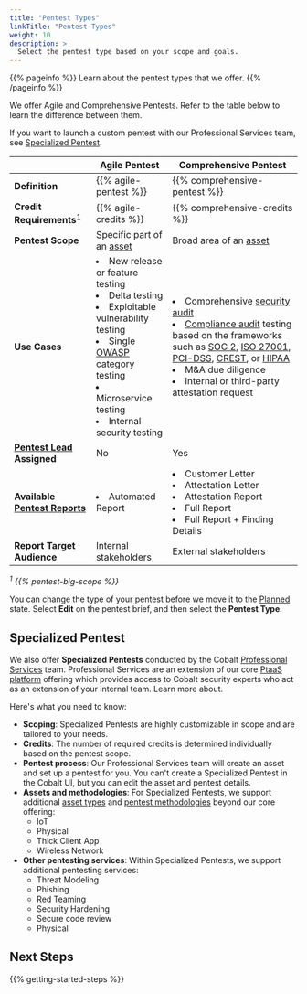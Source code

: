 ```yaml
---
title: "Pentest Types"
linkTitle: "Pentest Types"
weight: 10
description: >
  Select the pentest type based on your scope and goals.
---
```


{{% pageinfo %}}
Learn about the pentest types that we offer.
{{% /pageinfo %}}

We offer Agile and Comprehensive Pentests. Refer to the table below to learn the difference between them.

If you want to launch a custom pentest with our Professional Services team, see [Specialized Pentest](#specialized-pentest).

| | Agile Pentest | Comprehensive Pentest |
| --- | --- | --- |
| **Definition** | {{% agile-pentest %}} | {{% comprehensive-pentest %}} |
| **Credit Requirements**<sup>1</sup> | {{% agile-credits %}} | {{% comprehensive-credits %}} |
| **Pentest Scope** | Specific part of an [asset](/getting-started/glossary/#asset) | Broad area of an [asset](/getting-started/glossary/#asset) |
| **Use Cases** | <li>New release or feature testing</li><li>Delta testing</li><li>Exploitable vulnerability testing</li><li>Single [OWASP](https://owasp.org/) category testing</li><li>Microservice testing</li><li>Internal security testing</li> | <li>Comprehensive [security audit](/getting-started/glossary/#security-audit)</li><li>[Compliance audit](/getting-started/glossary/#compliance-audit) testing based on the frameworks such as [SOC 2](https://us.aicpa.org/interestareas/frc/assuranceadvisoryservices/aicpasoc2report.html), [ISO 27001](https://www.iso.org/isoiec-27001-information-security.html), [PCI-DSS](https://www.pcisecuritystandards.org/), [CREST](https://www.crest-approved.org/), or [HIPAA](https://www.hhs.gov/hipaa/index.html)</li><li>M&amp;A due diligence</li><li>Internal or third-party attestation request</li> |
| **[Pentest Lead](/getting-started/glossary/#pentest-lead) Assigned** | No | Yes |
| **Available [Pentest Reports](/platform-deep-dive/pentests/reports/)** | <li>Automated Report</li> | <li>Customer Letter</li><li>Attestation Letter</li><li>Attestation Report</li><li>Full Report</li><li>Full Report + Finding Details</li> |
| **Report Target Audience** | Internal stakeholders | External stakeholders |

<i><sup>1</sup> {{% pentest-big-scope %}}</i>

You can change the type of your pentest before we move it to the [Planned](/platform-deep-dive/pentests/pentest-process/pentest-states/) state. Select **Edit** on the pentest brief, and then select the **Pentest Type**.

## Specialized Pentest

We also offer **Specialized Pentests** conducted by the Cobalt [Professional Services](https://www.cobalt.io/faq/professional-services) team. Professional Services are an extension of our core [PtaaS platform](https://www.cobalt.io/ptaas) offering which provides access to Cobalt security experts who act as an extension of your internal team. Learn more about.

Here's what you need to know:

- **Scoping**: Specialized Pentests are highly customizable in scope and are tailored to your needs.
- **Credits**: The number of required credits is determined individually based on the pentest scope.
- **Pentest process**: Our Professional Services team will create an asset and set up a pentest for you. You can't create a Specialized Pentest in the Cobalt UI, but you can edit the asset and pentest details.
- **Assets and methodologies**: For Specialized Pentests, we support additional [asset types](/platform-deep-dive/assets/asset-types/) and [pentest methodologies](/platform-deep-dive/pentests/pentest-process/methodologies/) beyond our core offering:
  - IoT
  - Physical
  - Thick Client App
  - Wireless Network
- **Other pentesting services**: Within Specialized Pentests, we support additional pentesting services:
  - Threat Modeling
  - Phishing
  - Red Teaming
  - Security Hardening
  - Secure code review
  - Physical

## Next Steps

{{% getting-started-steps %}}
